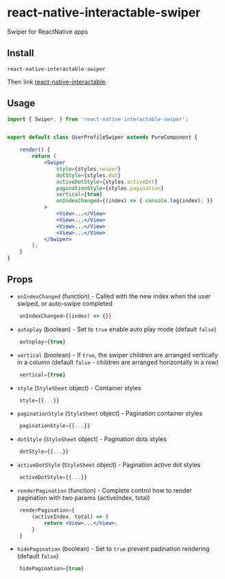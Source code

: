 # react-native-interactable-swiper
Swiper for ReactNative apps

## Install
```
react-native-interactable-swiper
```

Then link [react-native-interactable](https://github.com/wix/react-native-interactable#installation).

## Usage

```jsx
import { Swiper, } from 'react-native-interactable-swiper';


export default class UserProfileSwiper extends PureComponent {

    render() {
        return (
            <Swiper
                style={styles.swiper}
                dotStyle={styles.dot}
                activeDotStyle={styles.activeDot}
                paginationStyle={styles.pagination}
                vertical={true}
                onIndexChanged={(index) => { console.log(index); }}
            >
                <View>...</View>
                <View>...</View>
                <View>...</View>
                <View>...</View>
            </Swiper>
        );
    }
}
```

## Props

* `onIndexChanged` (function) - Called with the new index when the user swiped, or auto-swipe completed
```jsx
    onIndexChanged={(index) => {}}
```

* `autoplay` (boolean) - Set to `true` enable auto play mode (default `false`)
```jsx
    autoplay={true}
```

* `vertical` (boolean) - If `true`, the swiper children are arranged vertically in a column (default `false` - children are arranged horizontally in a row)
```jsx
    vertical={true}
```

* `style` (`StyleSheet` object) - Container styles
```jsx
    style={{...}}
```

* `paginationStyle` (`StyleSheet` object) - Pagination container styles
```jsx
    paginationStyle={{...}}
```

* `dotStyle` (`StyleSheet` object) - Pagination dots styles
```jsx
    dotStyle={{...}}
```

* `activeDotStyle` (`StyleSheet` object) - Pagination active dot styles
```jsx
    activeDotStyle={{...}}
```

* `renderPagination` (function) - Complete control how to render pagination with two params (activeIndex, total)
```jsx
    renderPagination={
        (activeIndex, total) => { 
            return <View>...</View>;
        }
    }
```

* `hidePagination`  (boolean) - Set to `true` prevent padination rendering (default `false`)
```jsx
    hidePagination={true}
```
